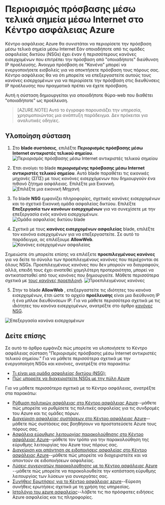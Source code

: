 <properties
   pageTitle="Περιορισμός πρόσβασης μέσω τελικά σημεία μέσω Internet στο Κέντρο ασφάλειας Azure | Microsoft Azure"
   description="Αυτό το έγγραφο που δείχνει πώς μπορείτε να υλοποιήσετε το Κέντρο ασφάλειας Azure σύσταση **περιορισμένης πρόσβασης μέσω Internet αντικριστές τελικού σημείου**."
   services="security-center"
   documentationCenter="na"
   authors="TerryLanfear"
   manager="MBaldwin"
   editor=""/>

<tags
   ms.service="security-center"
   ms.devlang="na"
   ms.topic="article"
   ms.tgt_pltfrm="na"
   ms.workload="na"
   ms.date="10/26/2016"
   ms.author="terrylan"/>

# <a name="restrict-access-through-internet-facing-endpoints-in-azure-security-center"></a>Περιορισμός πρόσβασης μέσω τελικά σημεία μέσω Internet στο Κέντρο ασφάλειας Azure

Κέντρο ασφάλειας Azure θα συνιστάται να περιορίσετε την πρόσβαση μέσω τελικά σημεία μέσω Internet Εάν οποιαδήποτε από τις ομάδες ασφαλείας δικτύου (NSGs) έχει έναν ή περισσότερους κανόνες εισερχομένων που επιτρέπει την πρόσβαση από "οποιαδήποτε" διεύθυνση IP προέλευσης. Άνοιγμα πρόσβαση σε "Κανένα" μπορεί να ενεργοποιήσετε εισβολείς για να αποκτήσετε πρόσβαση τους πόρους σας. Κέντρο ασφάλειας θα να ότι μπορείτε να επεξεργαστείτε αυτούς τους κανόνες εισερχομένων για να περιορίσετε την πρόσβαση στις διευθύνσεις IP προέλευσης που πραγματικά πρέπει να έχετε πρόσβαση.

Αυτή η σύσταση δημιουργείται για οποιαδήποτε θύρα-web που διαθέτει "οποιαδήποτε" ως προέλευση.

> [AZURE.NOTE] Αυτό το έγγραφο παρουσιάζει την υπηρεσία, χρησιμοποιώντας μια ανάπτυξη παράδειγμα. Δεν πρόκειται για αναλυτικές οδηγίες.

## <a name="implement-the-recommendation"></a>Υλοποίηση σύσταση

1. Στο **blade συστάσεις**, επιλέξτε **Περιορισμός πρόσβασης μέσω Internet αντικριστές τελικού σημείου**.
![Περιορισμός πρόσβασης μέσω Internet αντικριστές τελικού σημείου][1]

2. Έτσι ανοίγει το blade **περιορισμένης πρόσβασης μέσω Internet αντικριστές τελικού σημείου**. Αυτό blade παραθέτει τις εικονικές μηχανές (ΣΠΣ) με τους κανόνες εισερχόμενων που δημιουργούν ένα πιθανό ζήτημα ασφάλειας. Επιλέξτε μια Εικονική.
![Επιλέξτε μια εικονική Μηχανή][2]

3. Το blade **NSG** εμφανίζει πληροφορίες, σχετικές κανόνες εισερχομένων και το σχετικό Εικονική ομάδα ασφαλείας δικτύου. Επιλέξτε **Επεξεργασία των κανόνων εισερχομένων** για να συνεχίσετε με την επεξεργασία ενός κανόνα εισερχομένων.
![Ομάδα ασφαλείας δικτύου blade][3]

4. Σχετικά με τους **κανόνες εισερχομένων ασφαλείας** blade, επιλέξτε τον κανόνα εισερχομένων για να επεξεργαστείτε. Σε αυτό το παράδειγμα, ας επιλέξουμε **AllowWeb**.
![Κανόνες εισερχομένων ασφαλείας][4]

  Σημειώστε ότι μπορείτε επίσης να επιλέξετε **προεπιλεγμένους κανόνες** για να δείτε το σύνολο των προεπιλεγμένους κανόνες που περιέχονται σε όλους NSGs. Προεπιλεγμένους κανόνες που δεν μπορούν να διαγραφούν, αλλά, επειδή τους έχει ανατεθεί χαμηλότερη προτεραιότητα, μπορεί να αντικατασταθεί από τους κανόνες που δημιουργείτε. Μάθετε περισσότερα σχετικά με [τους κανόνες προεπιλογή](../virtual-network/virtual-networks-nsg.md#default-rules).
![Προεπιλεγμένους κανόνες][5]

5. Στην το blade **AllowWeb** , επεξεργαστείτε τις ιδιότητες του κανόνα εισερχομένων, έτσι ώστε το αρχείο **προέλευσης** είναι μια διεύθυνση IP ή ένα μπλοκ διευθύνσεων IP. Για να μάθετε περισσότερα σχετικά με τις ιδιότητες του κανόνα εισερχομένων, ανατρέξτε στο άρθρο [κανόνες NSG](../virtual-network/virtual-networks-nsg.md#nsg-rules).

  ![Επεξεργασία κανόνα εισερχομένων][6]

## <a name="see-also"></a>Δείτε επίσης

Σε αυτό το άρθρο εμφάνιζε πώς μπορείτε να υλοποιήσετε το Κέντρο ασφάλειας σύσταση "Περιορισμός πρόσβασης μέσω Internet αντικριστές τελικού σημείου." Για να μάθετε περισσότερα σχετικά με την ενεργοποίηση NSGs και κανόνες, ανατρέξτε στα παρακάτω:

- [Τι είναι μια ομάδα ασφαλείας δικτύου (NSG);](../virtual-network/virtual-networks-nsg.md)
- [Πώς μπορείτε να διαχειριστείτε NSGs με την πύλη Azure](../virtual-network/virtual-networks-create-nsg-arm-pportal.md)

Για να μάθετε περισσότερα σχετικά με το Κέντρο ασφάλειας, ανατρέξτε στα παρακάτω:

- [Ρύθμιση πολιτικών ασφάλειας στο Κέντρο ασφάλειας Azure](security-center-policies.md)--μάθετε πώς μπορείτε να ρυθμίσετε τις πολιτικές ασφαλείας για τις συνδρομές του Azure και τις ομάδες πόρων.
- [Διαχείριση ασφαλείας συστάσεων στο Κέντρο ασφάλειας Azure](security-center-recommendations.md)--μάθετε πώς συστάσεις σας βοηθήσουν να προστατεύσετε Azure τους πόρους σας.
- [Ασφάλεια εύρυθμης λειτουργίας παρακολούθησης στο Κέντρο ασφάλειας Azure](security-center-monitoring.md)--μάθετε τον τρόπο για την παρακολούθηση της εύρυθμης λειτουργίας του Azure τους πόρους σας.
- [Διαχείριση και απάντηση σε ειδοποιήσεις ασφαλείας στο Κέντρο ασφάλειας Azure](security-center-managing-and-responding-alerts.md)--μάθετε πώς μπορείτε να διαχειριστείτε και να απαντούν σε ειδοποιήσεων ασφαλείας.
- [Λύσεις συνεργατών παρακολούθησης με το Κέντρο ασφάλειας Azure](security-center-partner-solutions.md) --μάθετε πώς μπορείτε να παρακολουθείτε την κατάσταση εύρυθμης λειτουργίας των λύσεων για συνεργάτες σας.
- [Συνήθεις Ερωτήσεις για το Κέντρο ασφάλειας azure](security-center-faq.md)--Εύρεση συνήθεις ερωτήσεις σχετικά με τη χρήση της υπηρεσίας.
- [Ιστολόγιο του azure ασφαλείας](http://blogs.msdn.com/b/azuresecurity/)--λάβετε τις πιο πρόσφατες ειδήσεις Azure ασφαλείας και τις πληροφορίες.

<!--Image references-->
[1]: ./media/security-center-restrict-access-thru-internet-facing-endpoint/restrict-access-thru-internet-facing-endpoint.png
[2]: ./media/security-center-restrict-access-thru-internet-facing-endpoint/select-a-vm.png
[3]: ./media/security-center-restrict-access-thru-internet-facing-endpoint/network-security-group-blade.png
[4]: ./media/security-center-restrict-access-thru-internet-facing-endpoint/inbound-security-rules.png
[5]: ./media/security-center-restrict-access-thru-internet-facing-endpoint/default-rules.png
[6]: ./media/security-center-restrict-access-thru-internet-facing-endpoint/edit-inbound-rule.png
